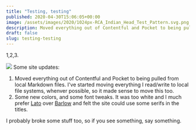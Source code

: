 ```yaml
---
title: "Testing, testing"
published: 2020-04-30T15:06:05+00:00
image: /assets/images/2020/1024px-RCA_Indian_Head_Test_Pattern.svg.png
description: Moved everything out of Contentful and Pocket to being pulled from local Markdown files.
draft: false
slug: testing-testing
---
```


1,2,3.

![](/assets/images/2020/1024px-RCA_Indian_Head_Test_Pattern.svg.png)
Some site updates:

1. Moved everything out of Contentful and Pocket to being pulled from local Markdown files. I've started moving everything I read/write to local file systems, whenver possible, so it made sense to move this too.
2. Some new colors, and some font tweaks. It was too white and I much prefer [Lato](https://fonts.google.com/specimen/Lato) over [Barlow](https://fonts.google.com/specimen/Barlow?query=barlow) and felt the site could use some serifs in the titles.

I probably broke some stuff too, so if you see something, say something.
